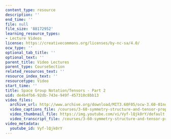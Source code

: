 ```yaml
---
content_type: resource
description: ''
end_time: ''
file: null
file_size: '88172952'
learning_resource_types:
- Lecture Videos
license: https://creativecommons.org/licenses/by-nc-sa/4.0/
ocw_type: ''
optional_tab_title: ''
optional_text: ''
parent_title: Video Lectures
parent_type: CourseSection
related_resources_text: ''
resource_index_text: ''
resourcetype: Video
start_time: ''
title: Space Group Notation/Tensors - Part 2
uid: de4b4fb6-92db-743e-949f-457310c8bb13
video_files:
  archive_url: http://www.archive.org/download/MIT3.60F05/ocw-3.60-01nov2005-pt2-220k.mp4
  video_captions_file: /courses/3-60-symmetry-structure-and-tensor-properties-of-materials-fall-2005/5a1be51a172c598480a05c118d52f07e_Vyf-lQjk0rY.vtt
  video_thumbnail_file: https://img.youtube.com/vi/Vyf-lQjk0rY/default.jpg
  video_transcript_file: /courses/3-60-symmetry-structure-and-tensor-properties-of-materials-fall-2005/ca9e4e8c347e445df329bbb51916cb8a_Vyf-lQjk0rY.pdf
video_metadata:
  youtube_id: Vyf-lQjk0rY
---
```

